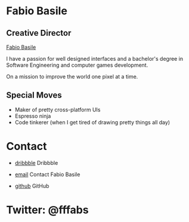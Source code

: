 Fabio Basile
=================

Creative Director
--------------------

[Fabio Basile](../media/img/team/basile.jpg)

I have a passion for well designed interfaces and a bachelor's degree in Software Engineering
and computer games development.

On a mission to improve the world one pixel at a time.

Special Moves
-------------

* Maker of pretty cross-platform UIs
* Espresso ninja
* Code tinkerer (when I get tired of drawing pretty things all day)

Contact
=======

* [dribbble](http://dribbble.com/toxinide)
  Dribbble

* [email](/#contact-form)
  Contact Fabio Basile

* [github](http://github.com/toxinide)
  GitHub

Twitter: @fffabs
=================
